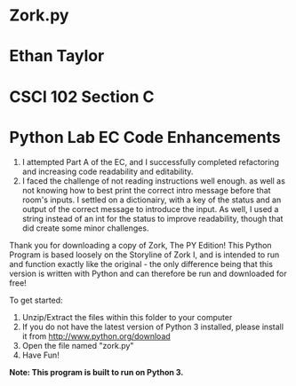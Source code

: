 # Zork.py

#   Ethan Taylor
#   ​CSCI 102 Section C
#   Python Lab EC Code Enhancements

1. I attempted Part A of the EC, and I successfully completed refactoring and increasing code readability and editability.
2. I faced the challenge of not reading instructions well enough. as well as not knowing how to best print the correct intro message before that room's inputs. I settled on a dictionairy, with a key of the status and an output of the correct message to introduce the input. As well, I used a string instead of an int for the status to improve readability, though that did create some minor challenges.  

Thank you for downloading a copy of Zork, The PY Edition!
This Python Program is based loosely on the Storyline of Zork I, and is intended to run and function exactly like the original -
the only difference being that this version is written with Python and can therefore be run and downloaded for free!

To get started:
1. Unzip/Extract the files within this folder to your computer
1. If you do not have the latest version of Python 3 installed, please install it from http://www.python.org/download
1. Open the file named "zork.py"
1. Have Fun!

**Note: This program is built to run on Python 3.**

